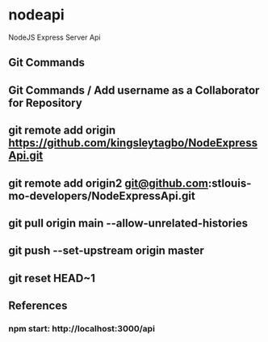 # nodeapi
NodeJS Express Server Api

## Git Commands
## Git Commands / Add username as a Collaborator for Repository
## git remote add origin https://github.com/kingsleytagbo/NodeExpressApi.git
## git remote add origin2 git@github.com:stlouis-mo-developers/NodeExpressApi.git
## git pull origin main  --allow-unrelated-histories
## git push --set-upstream origin master
## git reset HEAD~1

## References
### npm start: http://localhost:3000/api

